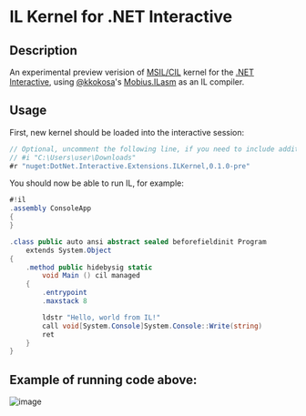 # IL Kernel for .NET Interactive

## Description

An experimental preview verision of [MSIL/CIL](https://en.wikipedia.org/wiki/Common_Intermediate_Language) kernel for the [.NET Interactive](https://github.com/dotnet/interactive), using [@kkokosa](https://github.com/kkokosa)'s [Mobius.ILasm](https://github.com/kkokosa/Mobius.ILasm) as an IL compiler.

## Usage

First, new kernel should be loaded into the interactive session:

```csharp
// Optional, uncomment the following line, if you need to include additional paths to reference libraries from, for example, if you're building it locally.
// #i "C:\Users\user\Downloads"
#r "nuget:DotNet.Interactive.Extensions.ILKernel,0.1.0-pre"
```

You should now be able to run IL, for example:

```csharp
#!il
.assembly ConsoleApp
{
}

.class public auto ansi abstract sealed beforefieldinit Program
    extends System.Object
{
    .method public hidebysig static
        void Main () cil managed
    {
        .entrypoint
        .maxstack 8

        ldstr "Hello, world from IL!"
        call void[System.Console]System.Console::Write(string)
        ret
    }
}
```

## Example of running code above:
![image](https://user-images.githubusercontent.com/1260985/144867101-20dfb50f-acc8-4e5f-8f9b-dac86cdc085a.png)

